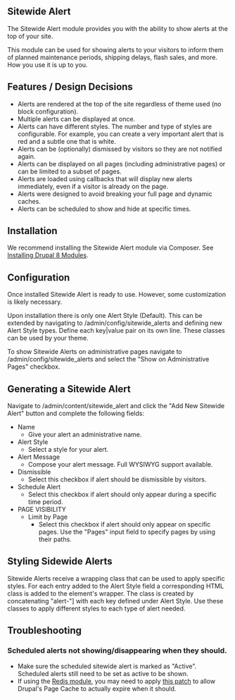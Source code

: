 Sitewide Alert
---------------

The Sitewide Alert module provides you with the ability to show alerts at the top of your site.

This module can be used for showing alerts to your visitors to inform them of planned maintenance periods, shipping
delays, flash sales, and more. How you use it is up to you.

Features / Design Decisions
---------------------------

- Alerts are rendered at the top of the site regardless of theme used (no block configuration).
- Multiple alerts can be displayed at once.
- Alerts can have different styles. The number and type of styles are configurable. For example, you can create a very
important alert that is red and a subtle one that is white.
- Alerts can be (optionally) dismissed by visitors so they are not notified again.
- Alerts can be displayed on all pages (including administrative pages) or can be limited to a subset of pages.
- Alerts are loaded using callbacks that will display new alerts immediately, even if a visitor is already on the page.
- Alerts were designed to avoid breaking your full page and dynamic caches.
- Alerts can be scheduled to show and hide at specific times.

Installation
---------------------------

We recommend installing the Sitewide Alert module via Composer. See [Installing Drupal 8 Modules](https://www.drupal.org/docs/8/extending-drupal-8/installing-drupal-8-modules).

Configuration
---------------------------

Once installed Sitewide Alert is ready to use. However, some customization is likely necessary.

Upon installation there is only one Alert Style (Default). This can be extended by navigating to /admin/config/sitewide_alerts
and defining new Alert Style types. Define each key|value pair on its own line. These classes can be used by your theme.

To show Sitewide Alerts on administrative pages navigate to /admin/config/sitewide_alerts and select the
"Show on Administrative Pages" checkbox.

Generating a Sitewide Alert
---------------------------

Navigate to /admin/content/sitewide_alert and click the "Add New Sitewide Alert" button and complete the following fields:

* Name
    * Give your alert an administrative name.
* Alert Style
    * Select a style for your alert.
* Alert Message
    * Compose your alert message. Full WYSIWYG support available.
* Dismissible
    * Select this checkbox if alert should be dismissible by visitors.
* Schedule Alert
    * Select this checkbox if alert should only appear during a specific time period.
* PAGE VISIBILITY
   * Limit by Page
       * Select this checkbox if alert should only appear on specific pages. Use the "Pages" input field to specify
       pages by using their paths.

Styling Sidewide Alerts
---------------------------

Sitewide Alerts receive a wrapping class that can be used to apply specific styles. For each entry added to the Alert
Style field a corresponding HTML class is added to the element's wrapper. The class is created by concatenating "alert-"]
with each key defined under Alert Style. Use these classes to apply different styles to each type of alert needed.


Troubleshooting
---------------------------

### Scheduled alerts not showing/disappearing when they should.

- Make sure the scheduled sitewide alert is marked as "Active". Scheduled alerts still need to be set as active to be
shown.
- If using the [Redis module](https://www.drupal.org/project/redis), you may need to apply
[this patch](https://www.drupal.org/project/redis/issues/2877893#comment-12082921) to allow Drupal's Page Cache to
actually expire when it should.
